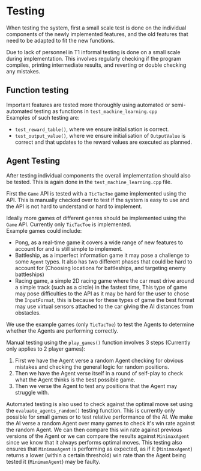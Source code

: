 # Testing

When testing the system, first a small scale test is done on the individual components of the newly
implemented features, and the old features that need to be adapted to fit the new functions.

Due to lack of personnel in T1 informal testing is done on a small scale during implementation. This
involves regularly checking if the program compiles, printing intermediate results, and reverting or
double checking any mistakes.

## Function testing

Important features are tested more thoroughly using automated or semi-automated testing as functions
in `test_machine_learning.cpp`  
Examples of such testing are:

- `test_reward_table()`, where we ensure initialisation is correct.
- `test_output_value()`, where we ensure initialisation of `OutputValue` is correct and that updates
  to the reward values are executed as planned.

## Agent Testing

After testing individual components the overall implementation should also be tested. This is again
done in the `test_machine_learning.cpp` file.

First the `Game` API is tested with a `TicTacToe` game implemented using the API. This is manually
checked over to test if the system is easy to use and the API is not hard to understand or hard to
implement.

Ideally more games of different genres should be implemented using the `Game` API. Currently only
`TicTacToe` is implemented.  
Example games could include:

- Pong, as a real-time game it covers a wide range of new features to account for and is still
  simple to implement.
- Battleship, as a imperfect information game it may pose a challenge to some `Agent` types. It also
  has two different phases that could be hard to account for (Choosing locations for battleships,
  and targeting enemy battleships)
- Racing game, a simple 2D racing game where the car must drive around a simple track (such as a
  circle) in the fastest time, This type of game may pose difficulties to the API as it may be hard
  for the user to chose the `InputFormat`, this is because for these types of game the best format
  may use virtual sensors attached to the car giving the AI distances from obstacles.

We use the example games (only `TicTacToe`) to test the Agents to determine whether the Agents are
performing correctly.

Manual testing using the `play_games()` function involves 3 steps (Currently only applies to 2
player games):

1. First we have the Agent verse a random Agent checking for obvious mistakes and checking the
   general logic for random positions.
2. Then we have the Agent verse itself in a round of self-play to check what the Agent thinks is the
   best possible game.
3. Then we verse the Agent to test any positions that the Agent may struggle with.

Automated testing is also used to check against the optimal move set using the
`evaluate_agents_random()` testing function. This is currently only possible for small games or to
test relative performance of the AI. We make the AI verse a random Agent over many games to check
it's win rate against the random Agent. We can then compare this win rate against previous versions
of the Agent or we can compare the results against `MinimaxAgent` since we know that it always
performs optimal moves. This testing also ensures that `MinimaxAgent` is performing as expected, as
if it (`MinimaxAgent`) returns a lower (within a certain threshold) win rate than the Agent being
tested it (`MinimaxAgent`) may be faulty.
